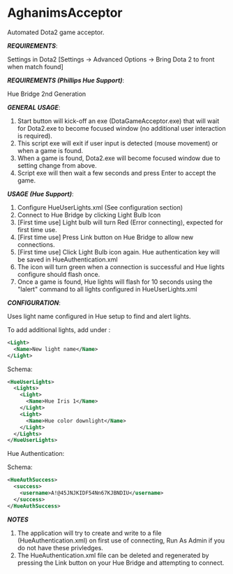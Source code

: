# AghanimsAcceptor

Automated Dota2 game acceptor.

***REQUIREMENTS***:<p>
Settings in Dota2 [Settings -> Advanced Options -> Bring Dota 2 to front when match found]

***REQUIREMENTS (Phillips Hue Support)***:<p>
Hue Bridge 2nd Generation
<p>
	
***GENERAL USAGE***:<p>
1. Start button will kick-off an exe (DotaGameAcceptor.exe) that will wait for Dota2.exe to become focused window (no additional user interaction is required).
2. This script exe will exit if user input is detected (mouse movement) or when a game is found.
3. When a game is found, Dota2.exe will become focused window due to setting change from above.
4. Script exe will then wait a few seconds and press Enter to accept the game.
<p>
	
***USAGE (Hue Support)***:<p>
1. Configure HueUserLights.xml (See configuration section)
2. Connect to Hue Bridge by clicking Light Bulb Icon
3. [First time use] Light bulb will turn Red (Error connecting), expected for first time use.
4. [First time use] Press Link button on Hue Bridge to allow new connections.
5. [First time use] Click Light Bulb icon again. Hue authentication key will be saved in HueAuthentication.xml
6. The icon will turn green when a connection is successful and Hue lights configure should flash once.
7. Once a game is found, Hue lights will flash for 10 seconds using the "lalert" command to all lights configured in HueUserLights.xml
<p>
	
***CONFIGURATION***:<p>
Uses light name configured in Hue setup to find and alert lights.
<p>
To add additional lights, add under <Lights> </Lights>:
	
```xml
<Light>
  <Name>New light name</Name>		
</Light>
```

Schema:
```xml
<HueUserLights>
  <Lights>
    <Light>
      <Name>Hue Iris 1</Name>		
    </Light>
    <Light>
      <Name>Hue color downlight</Name>		
    </Light>		
  </Lights>
</HueUserLights>
```
Hue Authentication:

Schema:
```xml
<HueAuthSuccess>
  <success>
    <username>A!@45JNJKIDF54Nn67KJBNDIU</username>
  </success>
</HueAuthSuccess>
```
<p>

***NOTES***
1. The application will try to create and write to a file (HueAuthentication.xml) on first use of connecting, Run As Admin if you do not have these privledges.
2. The HueAuthentication.xml file can be deleted and regenerated by pressing the Link button on your Hue Bridge and attempting to connect.
